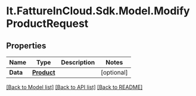 # It.FattureInCloud.Sdk.Model.ModifyProductRequest

## Properties

Name | Type | Description | Notes
------------ | ------------- | ------------- | -------------
**Data** | [**Product**](Product.md) |  | [optional] 

[[Back to Model list]](../README.md#documentation-for-models) [[Back to API list]](../README.md#documentation-for-api-endpoints) [[Back to README]](../README.md)

